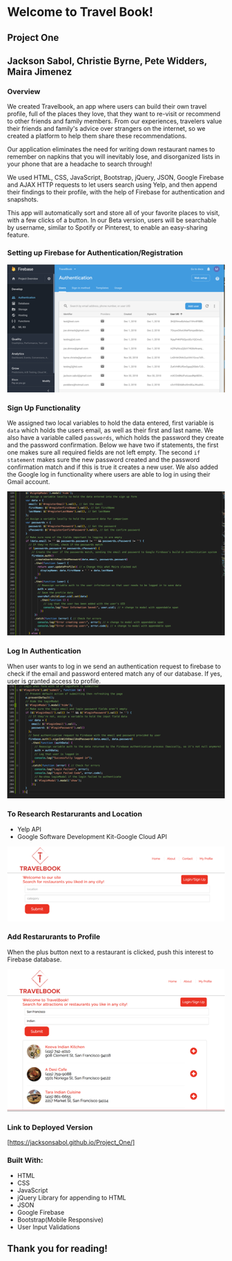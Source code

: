 # Welcome to Travel Book!

## Project One

## Jackson Sabol, Christie Byrne, Pete Widders, Maira Jimenez


### Overview
  We created Travelbook, an app where users can build their own travel profile, full of the places they love, that they want to re-visit or recommend to other friends and family members. From our experiences, travelers value their friends and family's advice over strangers on the internet, so we created a platform to help them share these recommendations.

 Our application eliminates the need for writing down restaurant names to remember on napkins that you will inevitably lose, and disorganized lists in your phone that are a headache to search through! 
 
  We used HTML, CSS, JavaScript, Bootstrap, jQuery, JSON, Google Firebase and AJAX HTTP requests to let users search using Yelp, and then append their findings to their profile, with the help of Firebase for authentication and snapshots.

This app will automatically sort and store all of your favorite places to visit, with a few clicks of a button. In our Beta version, users will be searchable by username, similar to Spotify or Pinterest, to enable an easy-sharing feature.


 ### Setting up Firebase for Authentication/Registration

![alt text](assets/photos/firebase.png)

 ### Sign Up Functionality

We assigned two local variables to hold the data entered, first variable is `data` which holds the users email, as well as their first and last name. We also have a variable called `passwords`, which holds the password they create and the password confirmation. Below we have two if statements, the first one makes sure all required fields are not left empty. The second `if statement` makes sure the new password created and the password confirmation match and if this is true it creates a new user. We also added the Google log in functionality where users are able to log in using their Gmail account. 

![alt text](assets/photos/signup.png)

### Log In Authentication

When user wants to log in we send an authentication request to firebase to check if the email and password entered match any of our database. If yes, user is granted access to profile.
![alt text](assets/photos/login.png)

 ### To Research Restarurants and Location 
<ul>
 <li>Yelp API</li>
 <li>Google Software Development Kit-Google Cloud API</li>
</ul>

![alt text](assets/photos/searchbar.png)


### Add Restarurants to Profile
When the plus button next to a restaurant is clicked, push this interest to Firebase database. 

![alt text](assets/photos/addrestaurant.png)


### Link to Deployed Version

[https://jacksonsabol.github.io/Project_One/]

### Built With:
* HTML
* CSS
* JavaScript
* jQuery Library for appending to HTML
* JSON
* Google Firebase
* Bootstrap(Mobile Responsive)
* User Input Validations


## Thank you for reading! 



